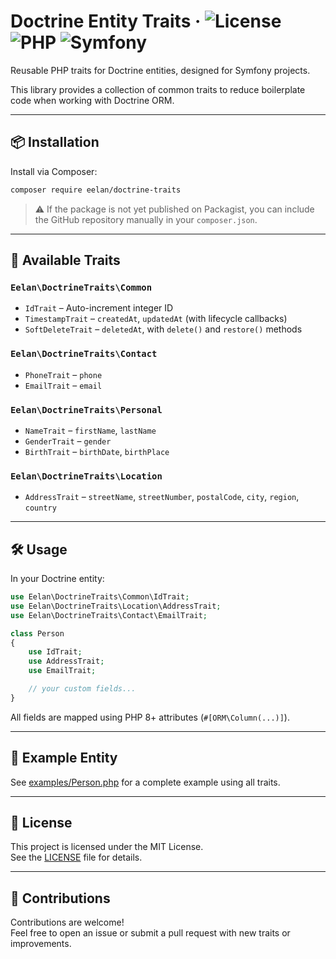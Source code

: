 # Doctrine Entity Traits · ![License](https://img.shields.io/github/license/eelan/doctrine-traits) ![PHP](https://img.shields.io/badge/PHP-^8.1-blue) ![Symfony](https://img.shields.io/badge/Symfony-Compatible-brightgreen)

Reusable PHP traits for Doctrine entities, designed for Symfony projects.

This library provides a collection of common traits to reduce boilerplate code when working with Doctrine ORM.

---

## 📦 Installation

Install via Composer:

```bash
composer require eelan/doctrine-traits
```

> ⚠️ If the package is not yet published on Packagist, you can include the GitHub repository manually in your `composer.json`.

---

## 🧱 Available Traits

### `Eelan\DoctrineTraits\Common`
- `IdTrait` – Auto-increment integer ID
- `TimestampTrait` – `createdAt`, `updatedAt` (with lifecycle callbacks)
- `SoftDeleteTrait` – `deletedAt`, with `delete()` and `restore()` methods

### `Eelan\DoctrineTraits\Contact`
- `PhoneTrait` – `phone`
- `EmailTrait` – `email`

### `Eelan\DoctrineTraits\Personal`
- `NameTrait` – `firstName`, `lastName`
- `GenderTrait` – `gender`
- `BirthTrait` – `birthDate`, `birthPlace`

### `Eelan\DoctrineTraits\Location`
- `AddressTrait` – `streetName`, `streetNumber`, `postalCode`, `city`, `region`, `country`

---

## 🛠 Usage

In your Doctrine entity:

```php
use Eelan\DoctrineTraits\Common\IdTrait;
use Eelan\DoctrineTraits\Location\AddressTrait;
use Eelan\DoctrineTraits\Contact\EmailTrait;

class Person
{
    use IdTrait;
    use AddressTrait;
    use EmailTrait;

    // your custom fields...
}
```

All fields are mapped using PHP 8+ attributes (`#[ORM\Column(...)]`).

---

## 🧪 Example Entity

See [examples/Person.php](examples/Person.php) for a complete example using all traits.

---

## 📄 License

This project is licensed under the MIT License.  
See the [LICENSE](LICENSE) file for details.

---

## 🙌 Contributions

Contributions are welcome!  
Feel free to open an issue or submit a pull request with new traits or improvements.
